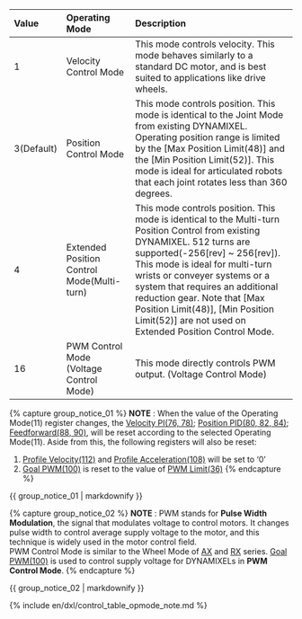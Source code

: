 
| Value      | Operating Mode                             | Description                                                                                                                                                                                                                                                                                   |
|:-----------|:-------------------------------------------|:----------------------------------------------------------------------------------------------------------------------------------------------------------------------------------------------------------------------------------------------------------------------------------------------|
| 1          | Velocity Control Mode                      | This mode controls velocity. This mode behaves similarly to a standard DC motor, and is best suited to applications like drive wheels.|
| 3(Default) | Position Control Mode                      | This mode controls position. This mode is identical to the Joint Mode from existing DYNAMIXEL. Operating position range is limited by the [Max Position Limit(48)] and the [Min Position Limit(52)]. This mode is ideal for articulated robots that each joint rotates less than 360 degrees. |
| 4          | Extended Position Control Mode(Multi-turn) | This mode controls position. This mode is identical to the Multi-turn Position Control from existing DYNAMIXEL. 512 turns are supported(-256[rev] ~ 256[rev]). This mode is ideal for multi-turn wrists or conveyer systems or a system that requires an additional reduction gear. Note that [Max Position Limit(48)], [Min Position Limit(52)] are not used on Extended Position Control Mode.                      |
| 16         | PWM Control Mode  (Voltage Control Mode)   | This mode directly controls PWM output. (Voltage Control Mode)                                                                                                                                                                                                                                |

{% capture group_notice_01 %}
**NOTE** : When the value of the Operating Mode(11) register changes, the  [Velocity PI(76, 78)](#velocity-pi-gain76-78); [Position PID(80, 82, 84)](#position-pid-gain80-82-84); [Feedforward(88, 90)](#position-pid-gain80-82-84), will be reset according to the selected Operating Mode(11). Aside from this, the following registers will also be reset: 

1. [Profile Velocity(112)](#profile-velocity112) and [Profile Acceleration(108)](#profile-acceleration108) will be set to ‘0’
2. [Goal PWM(100)](#goal-pwm100) is reset to the value of [PWM Limit(36)](#pwm-limit36)
{% endcapture %}
<div class="notice">{{ group_notice_01 | markdownify }}</div>

{% capture group_notice_02 %}
**NOTE** : PWM stands for **Pulse Width Modulation**, the signal that modulates voltage to control motors. It changes pulse width to control average supply voltage to the motor, and this technique is widely used in the motor control field.  
PWM Control Mode is similar to the Wheel Mode of [AX](/docs/en/dxl/ax/ax-12w/#cw-compliance-margin) and [RX](/docs/en/dxl/rx/rx-10/#moving-speed-32) series.
[Goal PWM(100)](#goal-pwm) is used to control supply voltage for DYNAMIXELs in **PWM Control Mode**.
{% endcapture %}
<div class="notice">{{ group_notice_02 | markdownify }}</div>

{% include en/dxl/control_table_opmode_note.md %}

